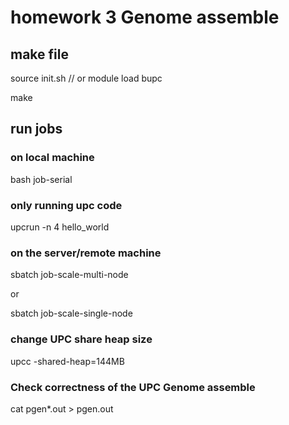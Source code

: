 # homework 3 Genome assemble

## make file

source init.sh   // or module load bupc

make

## run jobs

### on local machine

bash job-serial

### only running upc code
upcrun -n 4 hello_world


### on the server/remote machine

sbatch job-scale-multi-node

or

sbatch job-scale-single-node


### change UPC share heap size

upcc -shared-heap=144MB

### Check correctness of the UPC Genome assemble

cat pgen\*.out > pgen.out

